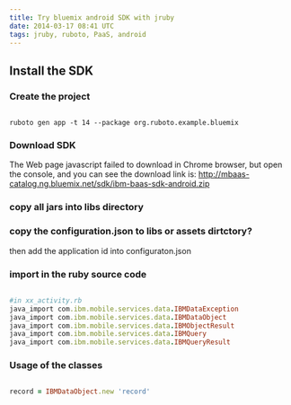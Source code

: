 ```yaml
---
title: Try bluemix android SDK with jruby
date: 2014-03-17 08:41 UTC
tags: jruby, ruboto, PaaS, android
---
```


## Install the SDK

### Create the project

```shell

ruboto gen app -t 14 --package org.ruboto.example.bluemix
```

### Download SDK

The Web page javascript failed to download in Chrome browser, but open the
console, and you can see the download link is:
http://mbaas-catalog.ng.bluemix.net/sdk/ibm-baas-sdk-android.zip

### copy all jars into libs directory

### copy the configuration.json to libs or assets dirtctory?

then add the application id into configuraton.json

### import in the ruby source code

```ruby

#in xx_activity.rb
java_import com.ibm.mobile.services.data.IBMDataException
java_import com.ibm.mobile.services.data.IBMDataObject
java_import com.ibm.mobile.services.data.IBMObjectResult
java_import com.ibm.mobile.services.data.IBMQuery
java_import com.ibm.mobile.services.data.IBMQueryResult
```
### Usage of the classes

```ruby

record = IBMDataObject.new 'record'
```
